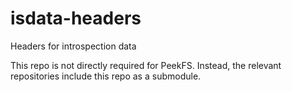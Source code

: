 # isdata-headers

Headers for introspection data

This repo is not directly required for PeekFS. Instead, the relevant repositories include this repo as a submodule.
